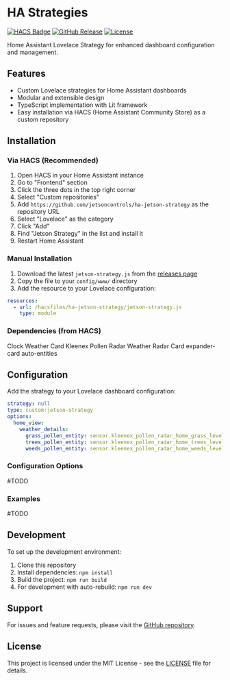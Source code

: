 # HA Strategies

[![HACS Badge](https://img.shields.io/badge/HACS-Custom-orange.svg)](https://github.com/custom-components/hacs)
[![GitHub Release](https://img.shields.io/github/release/jetsoncontrols/ha-jetson-strategy.svg)](https://github.com/jetsoncontrols/ha-jetson-strategy/releases)
[![License](https://img.shields.io/github/license/jetsoncontrols/ha-jetson-strategy.svg)](LICENSE)

Home Assistant Lovelace Strategy for enhanced dashboard configuration and management.

## Features

- Custom Lovelace strategies for Home Assistant dashboards
- Modular and extensible design
- TypeScript implementation with Lit framework
- Easy installation via HACS (Home Assistant Community Store) as a custom repository

## Installation

### Via HACS (Recommended)

1. Open HACS in your Home Assistant instance
2. Go to "Frontend" section
3. Click the three dots in the top right corner
4. Select "Custom repositories"
5. Add `https://github.com/jetsoncontrols/ha-jetson-strategy` as the repository URL
6. Select "Lovelace" as the category
7. Click "Add"
8. Find "Jetson Strategy" in the list and install it
9. Restart Home Assistant

### Manual Installation

1. Download the latest `jetson-strategy.js` from the [releases page](https://github.com/jetsoncontrols/ha-jetson-strategy/releases)
2. Copy the file to your `config/www/` directory
3. Add the resource to your Lovelace configuration:

```yaml
resources:
  - url: /hacsfiles/ha-jetson-strategy/jetson-strategy.js
    type: module
```

### Dependencies (from HACS)
Clock Weather Card
Kleenex Pollen Radar
Weather Radar Card
expander-card
auto-entities


## Configuration

Add the strategy to your Lovelace dashboard configuration:

```yaml
strategy: null
type: custom:jetson-strategy
options:
  home_view:
    weather_details:
      grass_pollen_entity: sensor.kleenex_pollen_radar_home_grass_level
      trees_pollen_entity: sensor.kleenex_pollen_radar_home_trees_level
      weeds_pollen_entity: sensor.kleenex_pollen_radar_home_weeds_level
```

### Configuration Options

#TODO

### Examples

#TODO

## Development

To set up the development environment:

1. Clone this repository
2. Install dependencies: `npm install`
3. Build the project: `npm run build`
4. For development with auto-rebuild: `npm run dev`

## Support

For issues and feature requests, please visit the [GitHub repository](https://github.com/jetsoncontrols/ha-jetson-strategy/issues).

## License

This project is licensed under the MIT License - see the [LICENSE](LICENSE) file for details.
